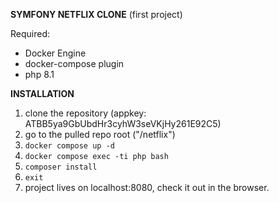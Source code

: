 **SYMFONY NETFLIX CLONE** (first project)

Required:
- Docker Engine
- docker-compose plugin
- php 8.1

**INSTALLATION**

1. clone the repository (appkey: ATBB5ya9GbUbdHr3cyhW3seVKjHy261E92C5)
2. go to the pulled repo root ("/netflix")
3. ``docker compose up -d``
4. ``docker compose exec -ti php bash``
5. ``composer install``
6. ``exit``
7. project lives on localhost:8080, check it out in the browser.